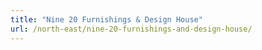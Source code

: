```yaml
---
title: "Nine 20 Furnishings & Design House"
url: /north-east/nine-20-furnishings-and-design-house/
---
```

